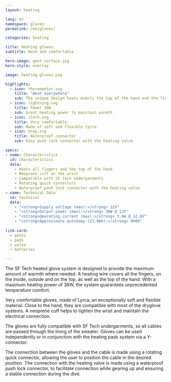 ```yaml
---
layout: heating

lang: en
namespace: gloves
permalink: /en/gloves/

categories: heating

title: Heating gloves
subtitle: Warm and comfortable

hero-image: gant-surface.jpg
hero-style: overlay

image: heating-gloves.png

highlights:
  - icon: thermometer.svg
    title: "Heat everywhere"
    sub: The unique design heats evenly the top of the hand and the fingers
  - icon: lightning.svg
    title: Power 36W
    sub: Great heating power to maintain warmth
  - icon: cloth.svg
    title: Very comfortable
    sub: Made of soft and flexible lycra
  - icon: drop.svg
    title: Waterproof connector
    sub: Easy push lock connector with the heating valve

specs:
- name: Characteristics
  id: characteristics
  data:
    - Heats all fingers and the top of the hand
    - Neoprene cuff on the wrist
    - Compatible with SF Tech undergarments
    - Rotating quick connectors
    - Waterproof push lock connector with the heating valve
- name: Technical Data
  id: technical
  data:
    - "<strong>Supply voltage (max):</strong> 12V"
    - "<strong>Output power (max):</strong> 36W @ 12V"
    - "<strong>Operating current (max):</strong> 3.0A @ 12.6V"
    - "<strong>Approximate autonomy (23.8Ah):</strong> 8h00"
  
link-card:
  - pants
  - pads
  - valve
  - batteries

---
```

The SF Tech heated glove system is designed to provide the maximum amount of warmth where needed. A heating wire covers all the fingers, on the inside, outside and on the top, as well as the top of the hand. With a maximum heating power of 36W, the system guarantees unprecedented temperature comfort.

Very comfortable gloves, made of Lyrca, an exceptionally soft and flexible material. Close to the hand, they are compatible with most of the dryglove systems. A neoprene cuff helps to tighten the wrist and maintain the electrical connection.

The gloves are fully compatible with SF Tech undergarments, so all cables are passed through the lining of the sweater. Gloves can be used independently or in conjunction with the heating pads system via a Y-connector.

The connection between the gloves and the cable is made using a rotating quick connector, allowing the user to position the cable in the desired position. The connection with the heating valve is made using a waterproof push lock connector, to facilitate connection while gearing up and ensuring a stable connection during the dive.